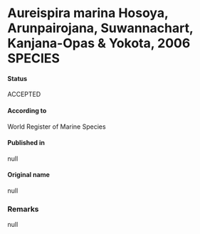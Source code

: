 # Aureispira marina Hosoya, Arunpairojana, Suwannachart, Kanjana-Opas & Yokota, 2006 SPECIES

#### Status
ACCEPTED

#### According to
World Register of Marine Species

#### Published in
null

#### Original name
null

### Remarks
null